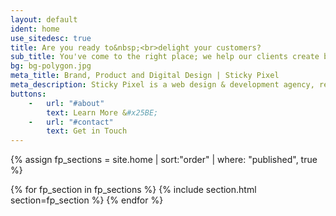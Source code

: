 ```yaml
---
layout: default
ident: home
use_sitedesc: true
title: Are you ready to&nbsp;<br>delight your customers?
sub_title: You've come to the right place; we help our clients create beautiful and effective digital experiences.
bg: bg-polygon.jpg
meta_title: Brand, Product and Digital Design | Sticky Pixel
meta_description: Sticky Pixel is a web design & development agency, relentless in the pursuit of creating beautiful, effortless digital experiences.
buttons:
    -   url: "#about"
        text: Learn More &#x25BE;
    -   url: "#contact"
        text: Get in Touch
---
```


{% assign fp_sections = site.home | sort:"order" | where: "published", true %}

{% for fp_section in fp_sections %}
  {% include section.html section=fp_section %}
{% endfor %}
